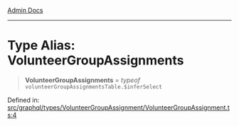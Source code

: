 [Admin Docs](/)

***

# Type Alias: VolunteerGroupAssignments

> **VolunteerGroupAssignments** = *typeof* `volunteerGroupAssignmentsTable.$inferSelect`

Defined in: [src/graphql/types/VolunteerGroupAssignment/VolunteerGroupAssignment.ts:4](https://github.com/gautam-divyanshu/talawa-api/blob/de42235531e11387f0ad0479547630845dbc8b37/src/graphql/types/VolunteerGroupAssignment/VolunteerGroupAssignment.ts#L4)
